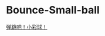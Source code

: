 # Bounce-Small-ball
[弹跳吧！小彩球！](https://developer.mozilla.org/zh-CN/docs/Learn/JavaScript/Objects/Object_building_practice)